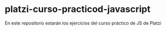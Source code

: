 # platzi-curso-practicod-javascript
En este repositorio estarán los ejercicios del curso práctico de JS de Platzi
